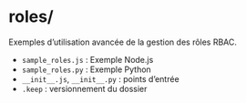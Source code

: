 # roles/

Exemples d’utilisation avancée de la gestion des rôles RBAC.

- `sample_roles.js` : Exemple Node.js
- `sample_roles.py` : Exemple Python
- `__init__.js`, `__init__.py` : points d’entrée
- `.keep` : versionnement du dossier
